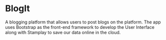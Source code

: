 # BlogIt
A blogging platform that allows users to post blogs on the platform. The app uses Bootstrap as the front-end framework to develop the User Interface along with Stamplay to save our data online in the cloud.
